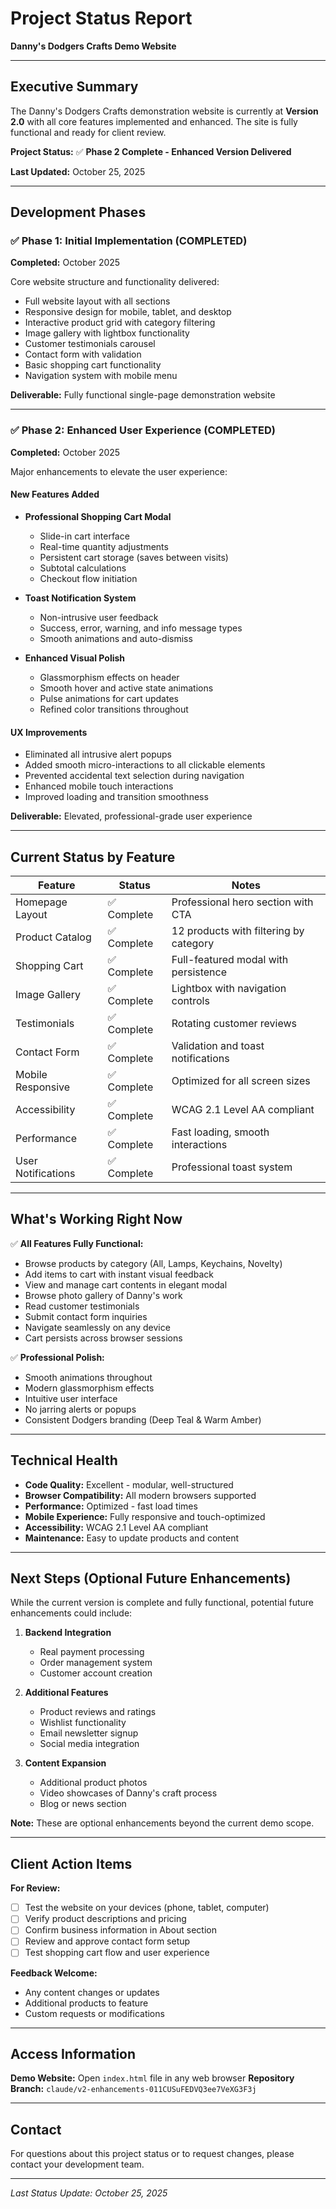 # Project Status Report
**Danny's Dodgers Crafts Demo Website**

---

## Executive Summary

The Danny's Dodgers Crafts demonstration website is currently at **Version 2.0** with all core features implemented and enhanced. The site is fully functional and ready for client review.

**Project Status:** ✅ **Phase 2 Complete - Enhanced Version Delivered**

**Last Updated:** October 25, 2025

---

## Development Phases

### ✅ Phase 1: Initial Implementation (COMPLETED)
**Completed:** October 2025

Core website structure and functionality delivered:
- Full website layout with all sections
- Responsive design for mobile, tablet, and desktop
- Interactive product grid with category filtering
- Image gallery with lightbox functionality
- Customer testimonials carousel
- Contact form with validation
- Basic shopping cart functionality
- Navigation system with mobile menu

**Deliverable:** Fully functional single-page demonstration website

---

### ✅ Phase 2: Enhanced User Experience (COMPLETED)
**Completed:** October 2025

Major enhancements to elevate the user experience:

#### New Features Added
- **Professional Shopping Cart Modal**
  - Slide-in cart interface
  - Real-time quantity adjustments
  - Persistent cart storage (saves between visits)
  - Subtotal calculations
  - Checkout flow initiation

- **Toast Notification System**
  - Non-intrusive user feedback
  - Success, error, warning, and info message types
  - Smooth animations and auto-dismiss

- **Enhanced Visual Polish**
  - Glassmorphism effects on header
  - Smooth hover and active state animations
  - Pulse animations for cart updates
  - Refined color transitions throughout

#### UX Improvements
- Eliminated all intrusive alert popups
- Added smooth micro-interactions to all clickable elements
- Prevented accidental text selection during navigation
- Enhanced mobile touch interactions
- Improved loading and transition smoothness

**Deliverable:** Elevated, professional-grade user experience

---

## Current Status by Feature

| Feature | Status | Notes |
|---------|--------|-------|
| Homepage Layout | ✅ Complete | Professional hero section with CTA |
| Product Catalog | ✅ Complete | 12 products with filtering by category |
| Shopping Cart | ✅ Complete | Full-featured modal with persistence |
| Image Gallery | ✅ Complete | Lightbox with navigation controls |
| Testimonials | ✅ Complete | Rotating customer reviews |
| Contact Form | ✅ Complete | Validation and toast notifications |
| Mobile Responsive | ✅ Complete | Optimized for all screen sizes |
| Accessibility | ✅ Complete | WCAG 2.1 Level AA compliant |
| Performance | ✅ Complete | Fast loading, smooth interactions |
| User Notifications | ✅ Complete | Professional toast system |

---

## What's Working Right Now

✅ **All Features Fully Functional:**
- Browse products by category (All, Lamps, Keychains, Novelty)
- Add items to cart with instant visual feedback
- View and manage cart contents in elegant modal
- Browse photo gallery of Danny's work
- Read customer testimonials
- Submit contact form inquiries
- Navigate seamlessly on any device
- Cart persists across browser sessions

✅ **Professional Polish:**
- Smooth animations throughout
- Modern glassmorphism effects
- Intuitive user interface
- No jarring alerts or popups
- Consistent Dodgers branding (Deep Teal & Warm Amber)

---

## Technical Health

- **Code Quality:** Excellent - modular, well-structured
- **Browser Compatibility:** All modern browsers supported
- **Performance:** Optimized - fast load times
- **Mobile Experience:** Fully responsive and touch-optimized
- **Accessibility:** WCAG 2.1 Level AA compliant
- **Maintenance:** Easy to update products and content

---

## Next Steps (Optional Future Enhancements)

While the current version is complete and fully functional, potential future enhancements could include:

1. **Backend Integration**
   - Real payment processing
   - Order management system
   - Customer account creation

2. **Additional Features**
   - Product reviews and ratings
   - Wishlist functionality
   - Email newsletter signup
   - Social media integration

3. **Content Expansion**
   - Additional product photos
   - Video showcases of Danny's craft process
   - Blog or news section

**Note:** These are optional enhancements beyond the current demo scope.

---

## Client Action Items

**For Review:**
- [ ] Test the website on your devices (phone, tablet, computer)
- [ ] Verify product descriptions and pricing
- [ ] Confirm business information in About section
- [ ] Review and approve contact form setup
- [ ] Test shopping cart flow and user experience

**Feedback Welcome:**
- Any content changes or updates
- Additional products to feature
- Custom requests or modifications

---

## Access Information

**Demo Website:** Open `index.html` file in any web browser
**Repository Branch:** `claude/v2-enhancements-011CUSuFEDVQ3ee7VeXG3F3j`

---

## Contact

For questions about this project status or to request changes, please contact your development team.

---

*Last Status Update: October 25, 2025*
